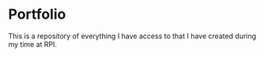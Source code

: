 Portfolio
=========

This is a repository of everything I have access to that I have created during my time at RPI.
